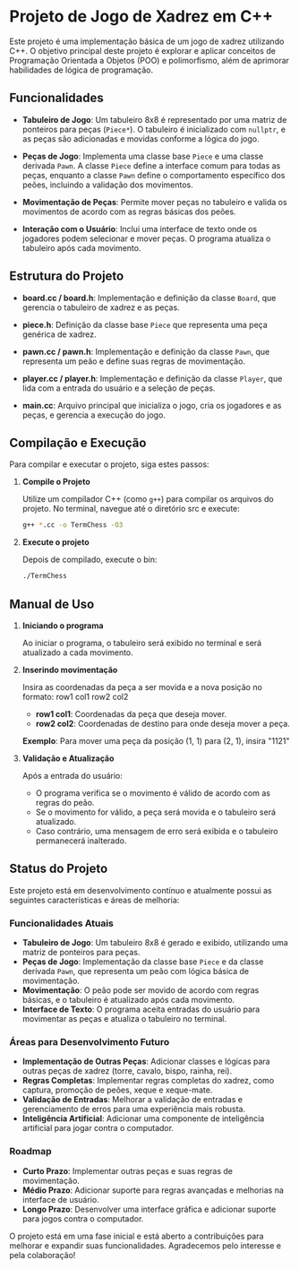 # Projeto de Jogo de Xadrez em C++

Este projeto é uma implementação básica de um jogo de xadrez utilizando C++. O objetivo principal deste projeto é explorar e aplicar conceitos de Programação Orientada a Objetos (POO) e polimorfismo, além de aprimorar habilidades de lógica de programação.

## Funcionalidades

- **Tabuleiro de Jogo**: Um tabuleiro 8x8 é representado por uma matriz de ponteiros para peças (`Piece*`). O tabuleiro é inicializado com `nullptr`, e as peças são adicionadas e movidas conforme a lógica do jogo.

- **Peças de Jogo**: Implementa uma classe base `Piece` e uma classe derivada `Pawn`. A classe `Piece` define a interface comum para todas as peças, enquanto a classe `Pawn` define o comportamento específico dos peões, incluindo a validação dos movimentos.

- **Movimentação de Peças**: Permite mover peças no tabuleiro e valida os movimentos de acordo com as regras básicas dos peões.

- **Interação com o Usuário**: Inclui uma interface de texto onde os jogadores podem selecionar e mover peças. O programa atualiza o tabuleiro após cada movimento.

## Estrutura do Projeto

- **board.cc / board.h**: Implementação e definição da classe `Board`, que gerencia o tabuleiro de xadrez e as peças.

- **piece.h**: Definição da classe base `Piece` que representa uma peça genérica de xadrez.

- **pawn.cc / pawn.h**: Implementação e definição da classe `Pawn`, que representa um peão e define suas regras de movimentação.

- **player.cc / player.h**: Implementação e definição da classe `Player`, que lida com a entrada do usuário e a seleção de peças.

- **main.cc**: Arquivo principal que inicializa o jogo, cria os jogadores e as peças, e gerencia a execução do jogo.

## Compilação e Execução

Para compilar e executar o projeto, siga estes passos:

1. **Compile o Projeto**

   Utilize um compilador C++ (como `g++`) para compilar os arquivos do projeto. No terminal, navegue até o diretório src e execute: 

   ```sh
   g++ *.cc -o TermChess -O3

2. **Execute o projeto** 

    Depois de compilado, execute o bin:

    ```sh
    ./TermChess

## Manual de Uso

1. **Iniciando o programa**

    Ao iniciar o programa, o tabuleiro será exibido no terminal e será atualizado a cada movimento.

2. **Inserindo movimentação** 
    
    Insira as coordenadas da peça a ser movida e a nova posição no formato: row1 col1 row2 col2

    - **row1 col1**: Coordenadas da peça que deseja mover.
    - **row2 col2**: Coordenadas de destino para onde deseja mover a peça.

     **Exemplo**: Para mover uma peça da posição (1, 1) para (2, 1), insira "1121"

3. **Validação e Atualização**

    Após a entrada do usuário:
    
    - O programa verifica se o movimento é válido de acordo com as regras do peão.
    - Se o movimento for válido, a peça será movida e o tabuleiro será atualizado.
    - Caso contrário, uma mensagem de erro será exibida e o tabuleiro permanecerá inalterado.

## Status do Projeto

Este projeto está em desenvolvimento contínuo e atualmente possui as seguintes características e áreas de melhoria:

### Funcionalidades Atuais

- **Tabuleiro de Jogo**: Um tabuleiro 8x8 é gerado e exibido, utilizando uma matriz de ponteiros para peças.
- **Peças de Jogo**: Implementação da classe base `Piece` e da classe derivada `Pawn`, que representa um peão com lógica básica de movimentação.
- **Movimentação**: O peão pode ser movido de acordo com regras básicas, e o tabuleiro é atualizado após cada movimento.
- **Interface de Texto**: O programa aceita entradas do usuário para movimentar as peças e atualiza o tabuleiro no terminal.

### Áreas para Desenvolvimento Futuro

- **Implementação de Outras Peças**: Adicionar classes e lógicas para outras peças de xadrez (torre, cavalo, bispo, rainha, rei).
- **Regras Completas**: Implementar regras completas do xadrez, como captura, promoção de peões, xeque e xeque-mate.
- **Validação de Entradas**: Melhorar a validação de entradas e gerenciamento de erros para uma experiência mais robusta.
- **Inteligência Artificial**: Adicionar uma componente de inteligência artificial para jogar contra o computador.

### Roadmap

- **Curto Prazo**: Implementar outras peças e suas regras de movimentação.
- **Médio Prazo**: Adicionar suporte para regras avançadas e melhorias na interface de usuário.
- **Longo Prazo**: Desenvolver uma interface gráfica e adicionar suporte para jogos contra o computador.

O projeto está em uma fase inicial e está aberto a contribuições para melhorar e expandir suas funcionalidades. Agradecemos pelo interesse e pela colaboração!


